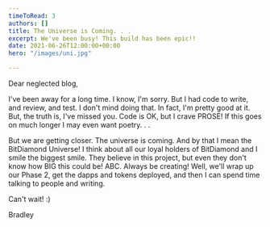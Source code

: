 ```yaml
---
timeToRead: 3
authors: []
title: The Universe is Coming. . .
excerpt: We've been busy! This build has been epic!!
date: 2021-06-26T12:00:00+00:00
hero: "/images/uni.jpg"

---
```

Dear neglected blog,

I've been away for a long time. I know, I'm sorry. But I had code to write, and review, and test. I don't mind doing that. In fact, I'm pretty good at it. But, the truth is, I've missed you. Code is OK, but I crave PROSE! If this goes on much longer I may even want poetry. . .

But we are getting closer. The universe is coming. And by that I mean the BitDiamond Universe! I think about all our loyal holders of BitDiamond and I smile the biggest smile. They believe in this project, but even they don't know how BIG this could be! ABC. Always be creating! Well, we'll wrap up our Phase 2, get the dapps and tokens deployed, and then I can spend time talking to people and writing.

Can't wait! :)

Bradley
